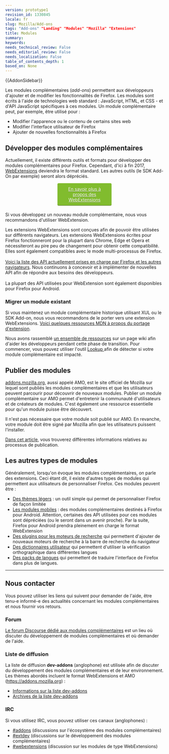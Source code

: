 ```yaml
---
version: prototype1
revision_id: 1330845
locale: fr
slug: Mozilla/Add-ons
tags: "Add-ons" "Landing" "Modules" "Mozilla" "Extensions"
title: Modules
summary: 
keywords: 
needs_technical_review: False
needs_editorial_review: False
needs_localization: False
table_of_contents_depth: 1
based_on: None
---
```

<div>{{AddonSidebar}}</div>

<p><span class="seoSummary">Les modules complémentaires (<em>add-ons</em>) permettent aux développeurs d'ajouter et de modifier les fonctionnalités de Firefox.</span> Les modules sont écrits à l'aide de technologies web standard : JavaScript, HTML, et CSS - et d'API JavaScript spécifiques à ces modules. Un module complémentaire peut, par exemple, être utilisé pour :</p>

<ul>
 <li>Modifier l'apparence ou le contenu de certains sites web</li>
 <li>Modifier l'interface utilisateur de Firefox</li>
 <li>Ajouter de nouvelles fonctionnalités à Firefox</li>
</ul>

<h2 id="Développer_des_modules_complémentaires">Développer des modules complémentaires</h2>

<p>Actuellement, il existe différents outils et formats pour développer des modules complémentaires pour Firefox. Cependant, d'ici à fin 2017, <a href="/fr/Add-ons/WebExtensions">WebExtensions</a> deviendra le format standard. Les autres outils (le SDK Add-On par exemple) seront alors dépréciés.</p>

<p><a href="/fr/Add-ons/WebExtensions" style="margin-left: auto; margin-right: auto; margin-bottom: 20px; padding: 10px; text-align: center; border-radius: 4px; display: block; width: 30%; background-color: #81BC2E; color: white; text-shadow: 0px 1px 0px rgba(0, 0, 0, 0.25); box-shadow: 0px 1px 0px 0px rgba(0, 0, 0, 0.2), 0px -1px 0px 0px rgba(0, 0, 0, 0.3) inset;">En savoir plus à propos des WebExtensions</a></p>

<p>Si vous développez un nouveau module complémentaire, nous vous recommandons d'utiliser WebExtension.</p>

<p>Les extensions WebExtensions sont conçues afin de pouvoir être utilisées sur différents navigateurs. Les extensions WebExtensions écrites pour Firefox fonctionneront pour la plupart dans Chrome, Edge et Opera et nécessiteront au pire peu de changement pour obtenir cette compatibilité. Elles sont également compatibles avec le mode multi-processus de Firefox.<br />
 <br />
 <a href="/fr/Add-ons/WebExtensions/Browser_support_for_JavaScript_APIs">Voici la liste des API actuellement prises en charge par Firefox et les autres navigateurs</a>. Nous continuons à concevoir et à implémenter de nouvelles API afin de répondre aux besoins des développeurs.<br />
 <br />
 La plupart des API utilisées pour WebExtension sont également disponibles pour Firefox pour Android.</p>

<h3 id="Migrer_un_module_existant">Migrer un module existant</h3>

<p>Si vous maintenez un module complémentaire historique utilisant XUL ou le SDK Add-on, nous vous recommandons de le porter vers une extension WebExtensions. <a href="/fr/Add-ons/WebExtensions/Porting_a_legacy_Firefox_add-on">Voici quelques ressources MDN à propos du portage d'extension</a>.</p>

<p>Nous avons rassemblé <a href="https://wiki.mozilla.org/Add-ons/developer/communication">un ensemble de ressources</a> sur un page wiki afin d'aider les développeurs pendant cette phase de transition. Pour commencer, vous pouvez utiliser l'outil <a href="https://compatibility-lookup.services.mozilla.com/">Lookup </a>afin de détecter si votre module complémentaire est impacté.</p>

<h2 id="Publier_des_modules">Publier des modules</h2>

<p><a href="https://addons.mozilla.org">addons.mozilla.org</a>, aussi appelé AMO, est le site officiel de Mozilla sur lequel sont publiés les modules complémentaires et que les utilisateurs peuvent parcourir pour découvrir de nouveaux modules. Publier un module complémentaire sur AMO permet d'entretenir la communauté d'utilisateurs et de créateurs de modules. C'est également une ressource essentielle pour qu'un module puisse être découvert.</p>

<p>Il n'est pas nécessaire que votre module soit publié sur AMO. En revanche, votre module doit être signé par Mozilla afin que les utilisateurs puissent l'installer.</p>

<p><a href="/fr/Add-ons/Distribution">Dans cet article</a>, vous trouverez différentes informations relatives au processus de publication.</p>

<h2 id="Les_autres_types_de_modules">Les autres types de modules</h2>

<p>Généralement, lorsqu'on évoque les modules complémentaires, on parle des extensions. Ceci étant dit, il existe d'autres types de modules qui permettent aux utilisateurs de personnaliser Firefox. Ces modules peuvent être :</p>

<ul>
 <li><a href="/fr/Add-ons/Thèmes/Fond">Des thèmes légers</a> : un outil simple qui permet de personnaliser Firefox de façon limitée</li>
 <li><a href="/fr/docs/Extensions/Mobile">Les modules mobiles</a> : des modules complémentaires destinés à Firefox pour Android. Attention, certaines des API utilisées pour ces modules sont dépréciées (ou le seront dans un avenir proche). Par la suite, Firefox pour Android prendra pleinement en charge le format WebExtension</li>
 <li><a href="/fr/Add-ons/Creating_OpenSearch_plugins_for_Firefox">Des plugins pour les moteurs de recherche</a> qui permettent d'ajouter de nouveaux moteurs de recherche à la barre de recherche du navigateur</li>
 <li><a href="/fr/docs/Mozilla/Creating_a_spell_check_dictionary_add-on">Des dictionnaires utilisateur</a> qui permettent d'utiliser la vérification orthographique dans différentes langues</li>
 <li><a href="https://support.mozilla.org/kb/use-firefox-interface-other-languages-language-pack">Des packs de langues</a> qui permettent de traduire l'interface de Firefox dans plus de langues.</li>
</ul>

<hr />
<h2 id="Nous_contacter">Nous contacter</h2>

<p>Vous pouvez utiliser les liens qui suivent pour demander de l'aide, être tenu-e informé-e des actualités concernant les modules complémentaires et nous fournir vos retours.</p>

<h3 id="Forum">Forum</h3>

<p><a href="https://discourse.mozilla-community.org/c/add-ons">Le forum Discourse dédié aux modules complémentaires</a> est un lieu où discuter du développement de modules complémentaires et où demander de l'aide.</p>

<h3 id="Liste_de_diffusion">Liste de diffusion</h3>

<p>La liste de diffusion <strong>dev-addons</strong> (anglophone) est utilisée afin de discuter du développement des modules complémentaires et de leur environnement. Les thèmes abordés incluent le format WebExtensions et AMO (<a href="https://addons.mozilla.org">https://addons.mozilla.org</a>) :</p>

<ul>
 <li><a href="https://mail.mozilla.org/pipermail/dev-addons/">Informations sur la liste dev-addons</a></li>
 <li><a href="https://mail.mozilla.org/pipermail/dev-addons/">Archives de la liste dev-addons</a></li>
</ul>

<h3 id="IRC">IRC</h3>

<p>Si vous utilisez IRC, vous pouvez utiliser ces canaux (anglophones) :</p>

<ul>
 <li><a href="irc://irc.mozilla.org/addons">#addons</a> (discussions sur l'écosystème des modules complémentaires)</li>
 <li><a href="irc://irc.mozilla.org/extdev">#extdev</a> (discussions sur le développement des modules complémentaires)</li>
 <li><a href="irc://irc.mozilla.org/webextensions">#webextensions</a> (discussion sur les modules de type WebExtensions)</li>
</ul>

